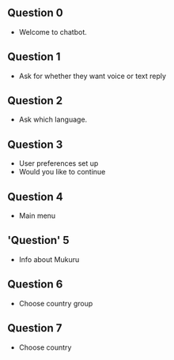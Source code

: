 ## Question 0
- Welcome to chatbot.  

## Question 1
- Ask for whether they want voice or text reply

## Question 2
- Ask which language.

## Question 3
- User preferences set up
- Would you like to continue

## Question 4
- Main menu 

## 'Question' 5
- Info about Mukuru

## Question 6
- Choose country group

## Question 7
- Choose country